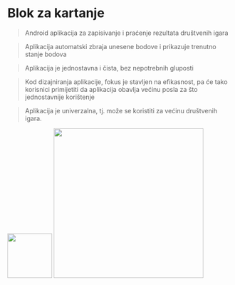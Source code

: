 # Blok za kartanje

>Android aplikacija za zapisivanje i praćenje rezultata društvenih igara

>Aplikacija automatski zbraja unesene bodove i prikazuje trenutno stanje bodova

>Aplikacija je jednostavna i čista, bez nepotrebnih gluposti

>Kod dizajniranja aplikacije, fokus je stavljen na efikasnost, pa će tako korisnici primijetiti da aplikacija obavlja većinu posla za što jednostavnije korištenje

>Aplikacija je univerzalna, tj. može se koristiti za većinu društvenih igara.

<img src="https://github.com/ddrzaic/GameScoreboard/blob/master/Screenshot_1582039107.png?raw=true" style="width: 100px; height:auto;">
<img src="https://github.com/ddrzaic/GameScoreboard/blob/master/Screenshot_1582039342.png?raw=true" style="width: 35vw; min-width: 330px;">


